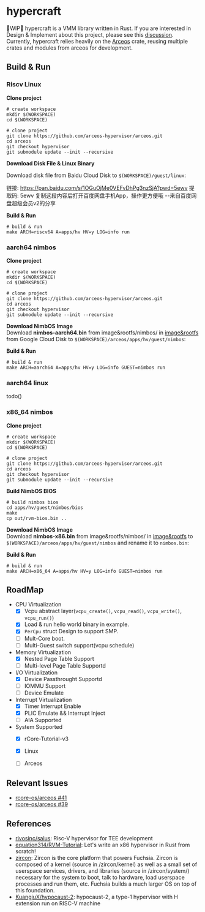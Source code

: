 # hypercraft
🚧WIP🚧 hypercraft is a VMM library written in Rust. If you are interested in Design & Implement about this project, please see this [discussion](https://github.com/orgs/rcore-os/discussions/13). Currently, hypercraft relies heavily on the [Arceos](https://github.com/rcore-os/arceos) crate, reusing multiple crates and modules from arceos for development.

## Build & Run

### Riscv Linux
**Clone project**
```
# create workspace
mkdir $(WORKSPACE)
cd $(WORKSPACE)

# clone project
git clone https://github.com/arceos-hypervisor/arceos.git
cd arceos
git checkout hypervisor
git submodule update --init --recursive
```

**Download Disk File & Linux Binary**  

Download disk file from Baidu Cloud Disk to `$(WORKSPACE)/guest/linux`:

链接: https://pan.baidu.com/s/1OGuOjMe0VEFvDhPg3nzSjA?pwd=5ewv 提取码: 5ewv 复制这段内容后打开百度网盘手机App，操作更方便哦 
--来自百度网盘超级会员v2的分享

**Build & Run**
```
# build & run
make ARCH=riscv64 A=apps/hv HV=y LOG=info run
```

### aarch64 nimbos
**Clone project**
```
# create workspace
mkdir $(WORKSPACE)
cd $(WORKSPACE)

# clone project
git clone https://github.com/arceos-hypervisor/arceos.git
cd arceos
git checkout hypervisor
git submodule update --init --recursive
```

**Download NimbOS Image**  
Download **nimbos-aarch64.bin** from image&rootfs/nimbos/ in [image&rootfs](https://drive.google.com/drive/folders/1YXffW-kQntLLgaEU9kZmmUNquLe80Awl?usp=drive_link) from Google Cloud Disk to `$(WORKSPACE)/arceos/apps/hv/guest/nimbos`: 

**Build & Run**
```
# build & run
make ARCH=aarch64 A=apps/hv HV=y LOG=info GUEST=nimbos run
```

### aarch64 linux
todo()

### x86_64 nimbos
**Clone project**
```
# create workspace
mkdir $(WORKSPACE)
cd $(WORKSPACE)

# clone project
git clone https://github.com/arceos-hypervisor/arceos.git
cd arceos
git checkout hypervisor
git submodule update --init --recursive
```

**Build NimbOS BIOS**  
```
# build nimbos bios
cd apps/hv/guest/nimbos/bios
make
cp out/rvm-bios.bin ..
```

**Download NimbOS Image**  
Download **nimbos-x86.bin** from image&rootfs/nimbos/ in [image&rootfs](https://drive.google.com/drive/folders/1YXffW-kQntLLgaEU9kZmmUNquLe80Awl?usp=drive_link) to `$(WORKSPACE)/arceos/apps/hv/guest/nimbos` and rename it to `nimbos.bin`: 

**Build & Run**
```
# build & run
make ARCH=x86_64 A=apps/hv HV=y LOG=info GUEST=nimbos run
```

## RoadMap
- CPU Virtualization
    - [x] Vcpu abstract layer(`vcpu_create()`, `vcpu_read()`, `vcpu_write()`, `vcpu_run()`)
    - [x] Load & run hello world binary in example.
    - [x] `PerCpu` struct Design to support SMP.
    - [ ] Mult-Core boot.
    - [ ] Multi-Guest switch support(vcpu schedule)
- Memory Virtualization
    - [x] Nested Page Table Support
    - [ ] Multi-level Page Table Supportd
- I/O Virtualization
    - [x] Device Passthrought Supportd
    - [ ] IOMMU Support
    - [ ] Device Emulate
- Interrupt Virtualization
    - [x] Timer Interrupt Enable
    - [x] PLIC Emulate && Interrupt Inject
    - [ ] AIA Supported
- System Supported
    - [x] rCore-Tutorial-v3
    - [x] Linux
    - [ ] Arceos


## Relevant Issues

- [rcore-os/arceos #41](https://github.com/rcore-os/arceos/issues/41)
- [rcore-os/arceos #39](https://github.com/rcore-os/arceos/issues/39)

## References
- [rivosinc/salus](https://github.com/rivosinc/salus): Risc-V hypervisor for TEE development
- [equation314/RVM-Tutorial](https://github.com/equation314/RVM-Tutorial): Let's write an x86 hypervisor in Rust from scratch!
- [zircon](https://fuchsia.dev/fuchsia-src/concepts/kernel): Zircon is the core platform that powers Fuchsia. Zircon is composed of a kernel (source in /zircon/kernel) as well as a small set of userspace services, drivers, and libraries (source in /zircon/system/) necessary for the system to boot, talk to hardware, load userspace processes and run them, etc. Fuchsia builds a much larger OS on top of this foundation.
- [KuangjuX/hypocaust-2](https://github.com/KuangjuX/hypocaust-2): hypocaust-2, a type-1 hypervisor with H extension run on RISC-V machine

